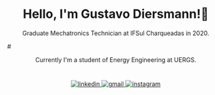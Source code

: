 <h1 align="center"> Hello, I'm Gustavo Diersmann!👋</h1>

<p align="center">Graduate Mechatronics Technician at IFSul Charqueadas in 2020.</p> 
# <p align="center">Currently I'm a student of Energy Engineering at UERGS.</p>

<h1 align="center"></h1>

<div align="center">
  <a href="https://www.linkedin.com/in/gustavo-diersmann/">
    <img src="src/images/linkedin.svg" alt="linkedin">
  </a>
  
  <a href="mailto:gustavodier21@gmail.com">
    <img src="src/images/gmail.svg" alt="gmail">
  </a>

  <a href="https://www.instagram.com/gustavodiersmann/">
    <img src="src/images/instagram.svg" alt="instagram">
  </a>
</div>
